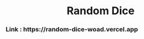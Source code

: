 <h1 align="center">Random Dice</h1>

<p align="center">
  <h3>
  Link : https://random-dice-woad.vercel.app
  </h3>
</p>

<div align="center">

</div>
